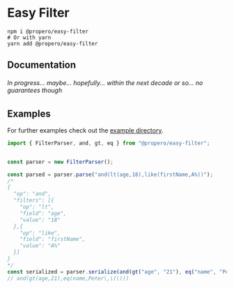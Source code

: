 # Easy Filter



```shell
npm i @propero/easy-filter
# Or with yarn
yarn add @propero/easy-filter
```

## Documentation

###### In progress... maybe... hopefully... within the next decade or so... no guarantees though

## Examples

For further examples check out the [example directory](example).

```typescript
import { FilterParser, and, gt, eq } from "@propero/easy-filter";


const parser = new FilterParser();

const parsed = parser.parse("and(lt(age,18),like(firstName,A%))");
/*
{
  "op": "and",
  "filters": [{
    "op": "lt",
    "field": "age",
    "value": "18"
  },{
    "op": "like",
    "field": "firstName",
    "value": "A%"
  }]
}
*/
const serialized = parser.serialize(and(gt("age", "21"), eq("name", "Peter,()")));
// and(gt(age,21),eq(name,Peter\,\(\)))
```
